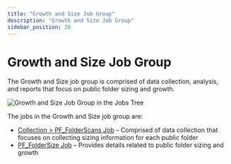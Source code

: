 ```yaml
---
title: "Growth and Size Job Group"
description: "Growth and Size Job Group"
sidebar_position: 20
---
```


# Growth and Size Job Group

The Growth and Size job group is comprised of data collection, analysis, and reports that focus on
public folder sizing and growth.

![Growth and Size Job Group in the Jobs Tree](/images/accessanalyzer/12.0/solutions/exchange/publicfolders/growthsize/jobstree.webp)

The jobs in the Growth and Size job group are:

- [Collection > PF_FolderScans Job](/docs/accessanalyzer/12.0/solutions/exchange/publicfolders/growthsize/pf_folderscans.md) – Comprised of data collection that focuses
  on collecting sizing information for each public folder
- [PF_FolderSize Job](/docs/accessanalyzer/12.0/solutions/exchange/publicfolders/growthsize/pf_foldersize.md) – Provides details related to public folder sizing and
  growth
